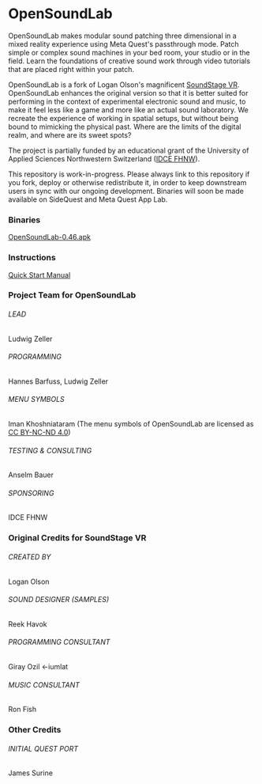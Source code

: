# OpenSoundLab

OpenSoundLab makes modular sound patching three dimensional in a mixed reality experience using Meta Quest's passthrough mode. Patch simple or complex sound machines in your bed room, your studio or in the field. Learn the foundations of creative sound work through video tutorials that are placed right within your patch.

OpenSoundLab is a fork of Logan Olson's magnificent [SoundStage VR](https://github.com/googlearchive/soundstagevr). OpenSoundLab enhances the original version so that it is better suited for performing in the context of experimental electronic sound and music, to make it feel less like a game and more like an actual sound laboratory. We recreate the experience of working in spatial setups, but without being bound to mimicking the physical past. Where are the limits of the digital realm, and where are its sweet spots?

The project is partially funded by an educational grant of the University of Applied Sciences Northwestern Switzerland ([IDCE FHNW](https://www.fhnw.ch/en/about-fhnw/schools/academy-of-art-and-design/institute-digital-communication-environments)).

This repository is work-in-progress. Please always link to this repository if you fork, deploy or otherwise redistribute it, in order to keep downstream users in sync with our ongoing development. Binaries will soon be made available on SideQuest and Meta Quest App Lab. 

### Binaries
[OpenSoundLab-0.46.apk](https://github.com/ludzeller/opensoundlab/releases/download/0.46/OpenSoundLab-0.46.apk)

### Instructions
[Quick Start Manual](https://docs.google.com/document/d/1c9vt-wW-JnW9davSZ76r35cd4dE6xtnyzHEhdrbueOE/edit?usp=sharing)

### Project Team for OpenSoundLab
###### LEAD
Ludwig Zeller

###### PROGRAMMING
Hannes Barfuss, Ludwig Zeller

###### MENU SYMBOLS
Iman Khoshniataram 
(The menu symbols of OpenSoundLab are licensed as [CC BY-NC-ND 4.0](https://creativecommons.org/licenses/by-nc-nd/4.0/))

###### TESTING & CONSULTING
Anselm Bauer

###### SPONSORING
IDCE FHNW


### Original Credits for SoundStage VR
###### CREATED BY
Logan Olson

###### SOUND DESIGNER (SAMPLES)
Reek Havok

###### PROGRAMMING CONSULTANT
Giray Ozil <-iumlat

###### MUSIC CONSULTANT
Ron Fish

### Other Credits
###### INITIAL QUEST PORT 
James Surine
